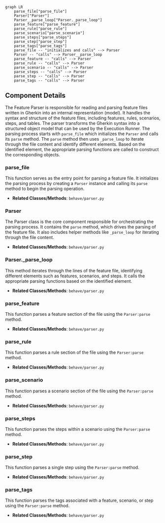 ```mermaid
graph LR
    parse_file["parse_file"]
    Parser["Parser"]
    Parser__parse_loop["Parser._parse_loop"]
    parse_feature["parse_feature"]
    parse_rule["parse_rule"]
    parse_scenario["parse_scenario"]
    parse_steps["parse_steps"]
    parse_step["parse_step"]
    parse_tags["parse_tags"]
    parse_file -- "initializes and calls" --> Parser
    Parser -- "calls" --> Parser__parse_loop
    parse_feature -- "calls" --> Parser
    parse_rule -- "calls" --> Parser
    parse_scenario -- "calls" --> Parser
    parse_steps -- "calls" --> Parser
    parse_step -- "calls" --> Parser
    parse_tags -- "calls" --> Parser
```

## Component Details

The Feature Parser is responsible for reading and parsing feature files written in Gherkin into an internal representation (model). It handles the syntax and structure of the feature files, including features, rules, scenarios, steps, and tables. The parser transforms the Gherkin syntax into a structured object model that can be used by the Execution Runner. The parsing process starts with `parse_file` which initializes the `Parser` and calls its `parse` method. The `parse` method then uses `_parse_loop` to iterate through the file content and identify different elements. Based on the identified element, the appropriate parsing functions are called to construct the corresponding objects.

### parse_file
This function serves as the entry point for parsing a feature file. It initializes the parsing process by creating a `Parser` instance and calling its `parse` method to begin the parsing operation.
- **Related Classes/Methods**: `behave/parser.py`

### Parser
The Parser class is the core component responsible for orchestrating the parsing process. It contains the `parse` method, which drives the parsing of the feature file. It also includes helper methods like `_parse_loop` for iterating through the file content.
- **Related Classes/Methods**: `behave/parser.py`

### Parser._parse_loop
This method iterates through the lines of the feature file, identifying different elements such as features, scenarios, and steps. It calls the appropriate parsing functions based on the identified element.
- **Related Classes/Methods**: `behave/parser.py`

### parse_feature
This function parses a feature section of the file using the `Parser:parse` method.
- **Related Classes/Methods**: `behave/parser.py`

### parse_rule
This function parses a rule section of the file using the `Parser:parse` method.
- **Related Classes/Methods**: `behave/parser.py`

### parse_scenario
This function parses a scenario section of the file using the `Parser:parse` method.
- **Related Classes/Methods**: `behave/parser.py`

### parse_steps
This function parses the steps within a scenario using the `Parser:parse` method.
- **Related Classes/Methods**: `behave/parser.py`

### parse_step
This function parses a single step using the `Parser:parse` method.
- **Related Classes/Methods**: `behave/parser.py`

### parse_tags
This function parses the tags associated with a feature, scenario, or step using the `Parser:parse` method.
- **Related Classes/Methods**: `behave/parser.py`
